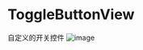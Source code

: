 # ToggleButtonView
自定义的开关控件
![image](https://github.com/songnigo/ToggleButtonView/blob/master/ToggleButtonView/screenShots/main.png)

